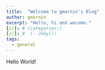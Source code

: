```yaml
---
title:  "Welcome to gmarnin's Blog"
author: gmarnin
excerpt: "Hello, hi and wecome."
[//]: # (categories:)
[//]: #  (- Jekyll)
tags:
  - general
---
```



Hello World!
